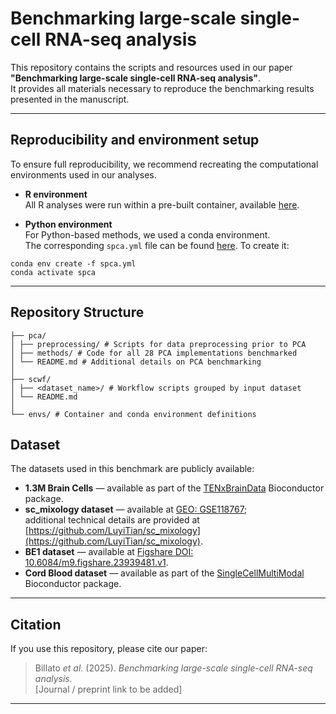 # Benchmarking large-scale single-cell RNA-seq analysis

This repository contains the scripts and resources used in our paper  
**"Benchmarking large-scale single-cell RNA-seq analysis"**.  
It provides all materials necessary to reproduce the benchmarking results presented in the manuscript.

---

##  Reproducibility and environment setup

To ensure full reproducibility, we recommend recreating the computational environments used in our analyses.

- **R environment**  
  All R analyses were run within a pre-built container, available [here](https://github.com/billila/pca_scwf_paper/blob/main/envs/bioc_3_20_pca_wfsc.def).

- **Python environment**  
  For Python-based methods, we used a conda environment.  
  The corresponding `spca.yml` file can be found [here](https://github.com/billila/pca_scwf_paper/blob/main/envs/spca.yml).
  To create it:  

```
conda env create -f spca.yml
conda activate spca
```

---

## Repository Structure

```
├── pca/
│ ├── preprocessing/ # Scripts for data preprocessing prior to PCA
│ ├── methods/ # Code for all 28 PCA implementations benchmarked
│ └── README.md # Additional details on PCA benchmarking
│
├── scwf/
│ ├── <dataset_name>/ # Workflow scripts grouped by input dataset
│ └── README.md
│
└── envs/ # Container and conda environment definitions
```


## Dataset

The datasets used in this benchmark are publicly available:

- **1.3M Brain Cells** — available as part of the [TENxBrainData](https://bioconductor.org/packages/TENxBrainData) Bioconductor package.  
- **sc_mixology dataset** — available at [GEO: GSE118767](https://www.ncbi.nlm.nih.gov/geo/query/acc.cgi?acc=GSE118767);  
  additional technical details are provided at [https://github.com/LuyiTian/sc_mixology](https://github.com/LuyiTian/sc_mixology).  
- **BE1 dataset** — available at [Figshare DOI: 10.6084/m9.figshare.23939481.v1](https://doi.org/10.6084/m9.figshare.23939481.v1).  
- **Cord Blood dataset** — available as part of the [SingleCellMultiModal](https://bioconductor.org/packages/SingleCellMultiModal) Bioconductor package.

---

## Citation

If you use this repository, please cite our paper:

> Billato *et al.* (2025). *Benchmarking large-scale single-cell RNA-seq analysis.*  
> [Journal / preprint link to be added]

---






